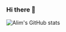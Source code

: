 ### Hi there 👋

![Alim's GitHub stats](https://github-readme-stats.vercel.app/api?username=alimhanhan&show_icons=true&theme=radical)

